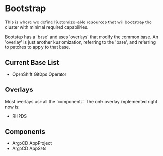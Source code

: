 # Bootstrap
This is where we define Kustomize-able resources that will bootstrap the cluster with minimal required capabilities.

Bootstap has a 'base' and uses 'overlays' that modify the common base.
An 'overlay' is just another kustomization, referring to the 'base', and referring to patches to apply to that base.

## Current Base List
* OpenShift GitOps Operator

## Overlays
Most overlays use all the 'components'.
The only overlay implemented right now is:
* RHPDS

## Components
* ArgoCD AppProject
* ArgoCD AppSets
